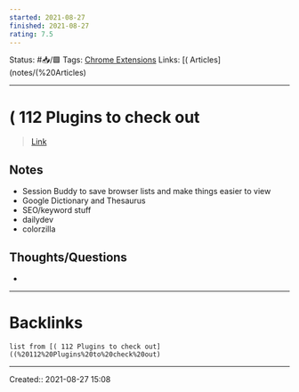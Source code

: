 ```yaml
---
started: 2021-08-27 
finished: 2021-08-27 
rating: 7.5
---
```

Status: #📥/🟩 
Tags: [Chrome Extensions](Chrome%20Extensions)
Links: [( Articles](notes/(%20Articles)
___
# ( 112 Plugins to check out
> [Link](https://www.einsstark.tech/best-chrome-extensions/)
## Notes
- Session Buddy to save browser lists and make things easier to view
- Google Dictionary and Thesaurus
- SEO/keyword stuff
- dailydev
- colorzilla
## Thoughts/Questions
- 
___
# Backlinks
```dataview
list from [( 112 Plugins to check out]((%20112%20Plugins%20to%20check%20out)
```
___

Created:: 2021-08-27 15:08
